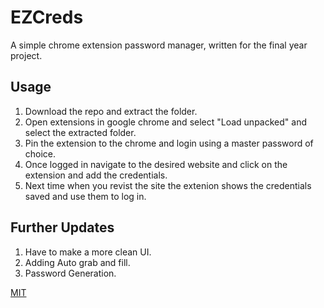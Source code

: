 # EZCreds
A simple chrome extension password manager, written for the final year project.

## Usage
1. Download the repo and extract the folder.
2. Open extensions in google chrome and select "Load unpacked" and select the extracted folder.
3. Pin the extension to the chrome and login using a master password of choice.
4. Once logged in navigate to the desired website and click on the extension and add the credentials.
5. Next time when you revist the site the extenion shows the credentials saved and use them to log in.

## Further Updates
1. Have to make a more clean UI.
2. Adding Auto grab and fill.
3. Password Generation.

[MIT](https://github.com/itsknk/EZCreds/blob/master/LICENSE)
